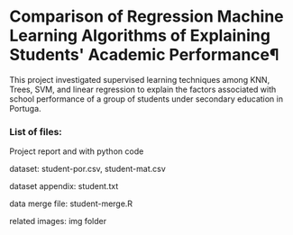 # Comparison of Regression Machine Learning Algorithms of Explaining Students' Academic Performance¶
This project investigated supervised learning techniques among KNN, Trees, SVM, and linear regression to explain the factors associated with school performance of a group of students under secondary education in Portuga. 


### List of files: 
 Project report and with python code
 
 dataset: student-por.csv, student-mat.csv
 
 dataset appendix: student.txt 
 
 data merge file: student-merge.R
 
 related images: img folder
